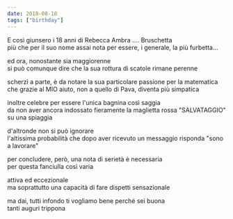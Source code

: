 ```yaml
---
date: 2018-08-18
tags: ["birthday"]
---
```

E così giunsero i 18 anni di Rebecca Ambra .... Bruschetta   
più che per il suo nome assai nota per essere, i generale, la più furbetta...

ed ora, nonostante sia maggiorenne   
si può comunque dire che la sua rottura di scatole rimane perenne

scherzi a parte, è da notare la sua particolare passione per la matematica   
che grazie al MIO aiuto, non a quello di Pava, diventa più simpatica

inoltre celebre per essere l'unica bagnina così saggia   
da non aver ancora indossato fieramente la maglietta rossa "SALVATAGGIO" su una spiaggia

d'altronde non si può ignorare   
l'altissima probabilità che dopo aver ricevuto un messaggio risponda "sono a lavorare"

per concludere, però, una nota di serietà è necessaria   
per questa fanciulla così varia

attiva ed eccezionale   
ma soprattutto una capacità di fare dispetti sensazionale

ma dai, tutti infondo ti vogliamo bene perché sei buona   
tanti auguri trippona
